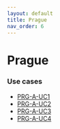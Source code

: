 ```yaml
---
layout: default
title: Prague
nav_order: 6
---
```



# Prague

### Use cases 

* [PRG-A-UC1](Prague/PRG-A-UC1)
* [PRG-A-UC2](Prague/PRG-A-UC2)
* [PRG-A-UC3](Prague/PRG-A-UC3)
* [PRG-A-UC4](Prague/PRG-A-UC4)
